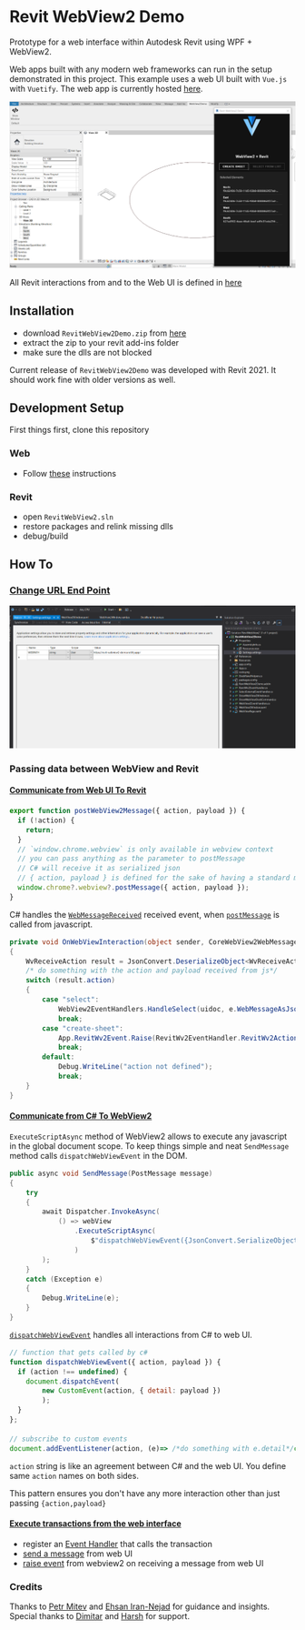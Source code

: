 # Revit WebView2 Demo

Prototype for a web interface within Autodesk Revit using WPF + WebView2.

Web apps built with any modern web frameworks can run in the setup demonstrated in this project.
This example uses a web UI built with `Vue.js` with `Vuetify`. The web app is currently hosted [here](https://revit-webview2-demo.netlify.app/).

![screenshot](screenshots/screenshot-1.png)

All Revit interactions from and to the Web UI is defined in [here](web/src/utils/webview2.js)


## Installation

- download `RevitWebView2Demo.zip` from [here](https://github.com/zahmadsaleem/revit-webview2-demo/releases/download/1.0.0/RevitWebView2Demo.zip) 
- extract the zip to your revit add-ins folder
- make sure the dlls are not blocked

Current release of `RevitWebView2Demo` was developed with Revit 2021. It should work fine with older versions as well.

## Development Setup

First things first, clone this repository

### Web

- Follow [these](web/README.md) instructions

### Revit
- open `RevitWebView2.sln`
- restore packages and relink missing dlls
- debug/build
## How To

### <u>Change URL End Point</u>

![Change URL](screenshots/change-url.png)

### Passing data between WebView and Revit

#### <u>Communicate from Web UI To Revit</u>

```js
export function postWebView2Message({ action, payload }) {
  if (!action) {
    return;
  }
  // `window.chrome.webview` is only available in webview context
  // you can pass anything as the parameter to postMessage
  // C# will receive it as serialized json
  // { action, payload } is defined for the sake of having a standard message schema
  window.chrome?.webview?.postMessage({ action, payload });
}
```

C# handles the [`WebMessageReceived`](https://github.com/zahmadsaleem/revit-webview2-demo/blob/cd9b8d5ce690964bfa1db953666c5482ce9ee7c1/RevitWebView2Demo/WebViewPage.xaml.cs#L53) received event, when [`postMessage`](https://github.com/zahmadsaleem/revit-webview2-demo/blob/cd9b8d5ce690964bfa1db953666c5482ce9ee7c1/web/src/utils/webview2.js#L45) is called from javascript.

```c#
private void OnWebViewInteraction(object sender, CoreWebView2WebMessageReceivedEventArgs e)
{
    WvReceiveAction result = JsonConvert.DeserializeObject<WvReceiveAction>(e.WebMessageAsJson);
    /* do something with the action and payload received from js*/
    switch (result.action)
    {
        case "select":
            WebView2EventHandlers.HandleSelect(uidoc, e.WebMessageAsJson);
            break;
        case "create-sheet":
            App.RevitWv2Event.Raise(RevitWv2EventHandler.RevitWv2ActionsEnum.CreateSheet);
            break;
        default:
            Debug.WriteLine("action not defined");
            break;
    }
}
```

#### <u>Communicate from C# To WebView2</u>

`ExecuteScriptAsync` method of WebView2 allows to execute any javascript in the global document scope. To keep things simple and neat `SendMessage` method calls `dispatchWebViewEvent` in the DOM.

```c#
public async void SendMessage(PostMessage message)
{
    try
    {
        await Dispatcher.InvokeAsync(
            () => webView
                .ExecuteScriptAsync(
                    $"dispatchWebViewEvent({JsonConvert.SerializeObject(message)})"
                )
        );
    }
    catch (Exception e)
    {
        Debug.WriteLine(e);
    }
}
```

[`dispatchWebViewEvent`](https://github.com/zahmadsaleem/revit-webview2-demo/blob/f0288dff35bd31fb5750e8f2c87e236f40448a16/web/src/utils/webview2.js#L12) handles all interactions from C# to web UI. 

```js
// function that gets called by c#
function dispatchWebViewEvent({ action, payload }) {
  if (action !== undefined) {
    document.dispatchEvent(
        new CustomEvent(action, { detail: payload })
        );
  }
};

// subscribe to custom events 
document.addEventListener(action, (e)=> /*do something with e.detail*/console.log(`event triggered, payload : ${e.detail}`))

```
`action` string is like an agreement between C# and the web UI.
You define same `action` names on both sides. 

This pattern ensures you don't have any more interaction other than just passing `{action,payload}`

#### <u>Execute transactions from the web interface</u>

- register an [Event Handler](RevitWebView2Demo/RevitWv2EventHandler.cs) that calls the transaction
- [send a message](https://github.com/zahmadsaleem/revit-webview2-demo/blob/f0288dff35bd31fb5750e8f2c87e236f40448a16/web/src/components/RevitDemo.vue#L59) from web UI
- [raise event](https://github.com/zahmadsaleem/revit-webview2-demo/blob/f0288dff35bd31fb5750e8f2c87e236f40448a16/RevitWebView2Demo/WebViewPage.xaml.cs#L77) from webview2 on receiving a message from web UI

### Credits

Thanks to [Petr Mitev](https://www.linkedin.com/in/petr-mitev) and [Ehsan Iran-Nejad](https://www.linkedin.com/in/eirannejad/) for guidance and insights.
Special thanks to [Dimitar](https://bg.linkedin.com/in/dimitar-venkov-835a6112) and [Harsh](https://no.linkedin.com/in/harsh-kedia-31a31a70) for support.

